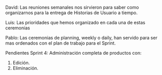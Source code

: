 David: Las reuniones semanales nos sirvieron para saber como organizarnos para la entrega de Historias de Usuario a tiempo.

Luis: Las prioridades que hemos organizado en cada una de estas ceremonias

Pablo: Las ceremonias de planning, weekly o daily, han servido para ser mas ordenados con el plan de trabajo para el Sprint.

Pendientes Sprint 4:
Administración completa de productos con:
1. Edición.
2. Eliminación.